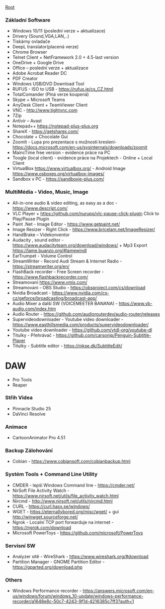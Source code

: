[Root](../README.md)
 
### Základní Software
- Windows 10/11 (poslední verze + aktualizace)
- Drivery (Sound,VGA,LAN,..)
- Tiskárny ovladače
- DeepL translator(placená verze)
- Chrome Browser
- Telnet Client + NetFramework 2.0 + 4.5-last version
- OneDrive + Google Drive
- Office – poslední verze + aktualizace
- Adobe Acrobat Reader DC
- PDF Creator
- Windows USB/DVD Download Tool
- RUFUS - ISO to USB - https://rufus.ie/cs_CZ.html
- TotalComander  (Plná verze koupená)
- Skype + Microsoft Teams
- AnyDesk Client + TeamViewer Client
- VNC  - http://www.tightvnc.com 
- 7Zip
- Antivir – Avast
- Notepad++ https://notepad-plus-plus.org 
- ShareX  - https://getsharex.com/
- Chocolate + Chocolate Gui
- ZoomIt - Lupa pro prezentace s možností kreslení- https://docs.microsoft.com/en-us/sysinternals/downloads/zoomit
- MaincTime free version - evidence práce na PC
- Toogle (local client) - evidence práce na Projektech - Online + Local Client
- VirtualBox https://www.virtualbox.org/ - Android Image https://www.osboxes.org/virtualbox-images/
- Sandbox v PC - https://sandboxie-plus.com/

### MultiMédia - Video, Music, Image
- All-in-one audio & video editing, as easy as a doc - https://www.descript.com/
- VLC Player + https://github.com/nurupo/vlc-pause-click-plugin   Click to Play/Pause Plugin
- Paint .Net - Image Editor - https://www.getpaint.net/
- Image Resizer - Right Click - https://www.bricelam.net/ImageResizer/ 
- HandBrake – Videkonventor
- Audacity , sound editor - https://www.audacityteam.org/download/windows/    +  Mp3 Export https://lame.buanzo.org/#lamewindl 
- EarTrumpet - Volume Control
- StreamWriter - Record Audi Stream & Internet Radio  -  https://streamwriter.org/en/ 
- FlashBack recorder - Free Screen recorder - https://www.flashbackrecorder.com/
- Streamovani https://www.vmix.com/
- Streamovani - OBS Studio - https://obsproject.com/cs/download 
- Nvidia Broadcast - https://www.nvidia.com/cs-cz/geforce/broadcasting/broadcast-app/
- Audio Mixer a další SW (VOICEMEETER BANANA) - https://www.vb-audio.com/index.htm
- Audio Router -  https://github.com/audiorouterdev/audio-router/releases
- Supervideodownloader - Youtube video downloader - https://www.easthillsmedia.com/products/supervideodownloader/
- Youtube video downloader - https://github.com/ytdl-org/youtube-dl
- Titulky - Přehrávač - https://github.com/carsonip/Penguin-Subtitle-Player
- Titulky - Subtitle editor - https://nikse.dk/SubtitleEdit/

# DAW
- Pro Tools
- Reaper

### Střih Videa
- Pinnacle Studio 25
- DaVinci Resolve

### Animace
- CartoonAnimator Pro 4.51

### Backup Zálohování
 - Cobian - https://www.cobiansoft.com/cobianbackup.html

### Systém Tools + Command Line Utility
- CMDER - lepší Windows Command line - https://cmder.net/
- NirSoft File Activity Watch - https://www.nirsoft.net/utils/file_activity_watch.html 
- Nircmd - http://www.nirsoft.net/utils/nircmd.html 
- CURL - https://curl.haxx.se/windows/ 
- WGET - https://eternallybored.org/misc/wget/  + gui http://winwget.sourceforge.net/ 
- Ngrok - Localní TCP port forwarduje na internet - https://ngrok.com/download
- Microsoft PowerToys - https://github.com/microsoft/PowerToys

### Servisní SW
 - Analyzer sítě - WireShark - https://www.wireshark.org/#download
 - Partition Manager - GNOME Partition Editor - https://gparted.org/download.php

### Others
- Windows Performance recorder - https://answers.microsoft.com/en-us/windows/forum/windows_10-update/windows-performance-recorder/a1648e8c-50c7-4243-9f1d-4216385c7ff3?auth=1

